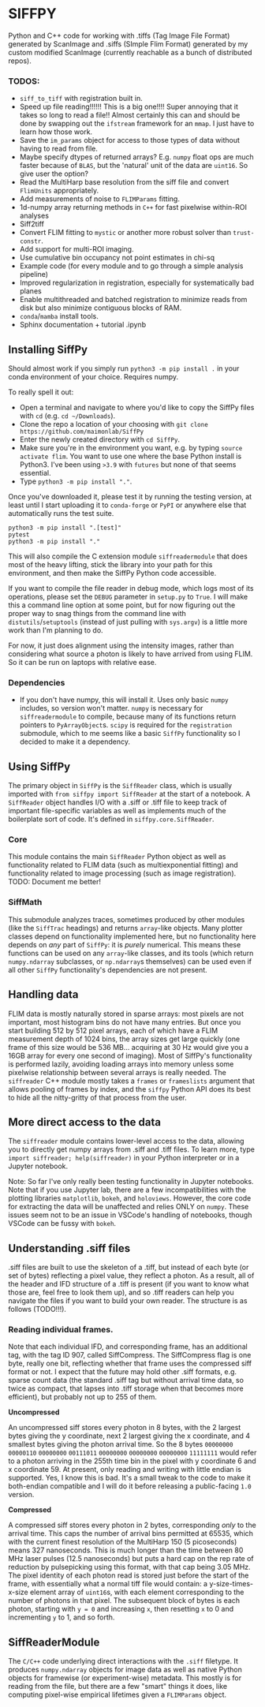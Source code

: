 # SIFFPY

Python and C++ code for working with .tiffs (Tag Image File Format) generated by ScanImage and .siffs (SImple Flim Format) generated by my custom modified ScanImage (currently reachable as a bunch of distributed repos).

### TODOS:
-   `siff_to_tiff` with registration built in.
-   Speed up file reading!!!!!! This is a big one!!!! Super annoying
that it takes so long to read a file!! Almost certainly this
can and should be done by swapping out the `ifstream` framework
for an `mmap`. I just have to learn how those work.
-   Save the `im_params` object for access to those types of data
without having to read from file.
-   Maybe specify dtypes of returned arrays? E.g. `numpy` float ops
are much faster because of `BLAS`, but the 'natural' unit of the data
are `uint16`. So give user the option?
-   Read the MultiHarp base resolution from the siff file and convert `FlimUnits` appropriately.
-   Add measurements of noise to `FLIMParams` fitting.
-   1d-numpy array returning methods in `C++` for fast pixelwise within-ROI analyses
-   Siff2tiff
-   Convert FLIM fitting to `mystic` or another more robust solver than `trust-constr`.
-   Add support for multi-ROI imaging.
-   Use cumulative bin occupancy not point estimates in chi-sq
-   Example code (for every module and to go through a simple analysis pipeline)
-   Improved regularization in registration, especially for systematically bad planes
-   Enable multithreaded and batched registration to minimize reads from disk but also minimize contiguous blocks of RAM.
-   `conda`/`mamba` install tools.
-   Sphinx documentation + tutorial .ipynb

## Installing SiffPy

Should almost work if you simply run `python3 -m pip install .` in your conda environment of your choice. Requires numpy.

To really spell it out:

- Open a terminal and navigate to where you'd like to copy the SiffPy files with `cd` (e.g. `cd ~/Downloads`).
- Clone the repo a location of your choosing with `git clone https://github.com/maimonlab/SiffPy`
- Enter the newly created directory with `cd SiffPy`.
- Make sure you're in the environment you want, e.g. by typing `source activate flim`. You want to use one where the base Python install is Python3. I've been using `>3.9` with `futures` but none of that seems essential.
- Type `python3 -m pip install "."`.

Once you've downloaded it, please test it by running the testing
version, at least until I start uploading it to `conda-forge` or
`PyPI` or anywhere else that automatically runs the test suite.

```
python3 -m pip install ".[test]"
pytest
python3 -m pip install "."
```



This will also compile the C extension module `siffreadermodule` that does most of the heavy lifting, stick the library into your path for this environment, and then make the SiffPy Python code accessible.

If you want to compile the file reader in debug mode, which logs most of its operations,
please set the `DEBUG` parameter in `setup.py` to `True`. I will make this a command line
option at some point, but for now figuring out the proper way to snag things from the
command line with `distutils`/`setuptools` (instead of just pulling with `sys.argv`)
is a little more work than I'm planning to do.

For now, it just does alignment using the intensity images, rather than
considering what source a photon is likely to have arrived from using FLIM.
So it can be run on laptops with relative ease.

### Dependencies 

- If you don't have numpy, this will install it. Uses only basic `numpy` includes, so version won't matter. `numpy` is necessary for `siffreadermodule` to compile, because many of its functions return pointers to `PyArrayObject`s. `scipy` is required for the `registration` submodule, which to me seems like a basic `SiffPy` functionality so I decided to make it a dependency.

## Using SiffPy

The primary object in `SiffPy` is the `SiffReader` class, which is usually imported with `from siffpy import SiffReader` at the start of a notebook. A `SiffReader` object handles I/O with a .siff or .tiff file to keep track of important file-specific variables as well as implements much of the boilerplate sort of code. It's defined in `siffpy.core.SiffReader`.

### Core

This module contains the main `SiffReader` Python object as well
as functionality related to FLIM data (such as multiexponential fitting) and
functionality related to image processing (such as image registration).
TODO: Document me better!

### SiffMath

This submodule analyzes traces, sometimes produced by other modules (like the `SiffTrac` headings) and returns `array`-like objects.
Many plotter classes depend on functionality implemented here, but no functionality here depends on _any_ part of `SiffPy`: it is
_purely_ numerical. This means these functions can be used on any `array`-like classes, and its tools (which return `numpy.ndarray`
subclasses, or `np.ndarray`s themselves) can be used even if all other `SiffPy` functionality's dependencies are not present.

## Handling data

FLIM data is mostly naturally stored in sparse arrays: most pixels are not important, most histogram bins do not have many entries. But once you start building 512 by 512 pixel arrays, each of which have a FLIM measurement depth of 1024 bins, the array sizes get large quickly (one frame of this size would be 536 MB... acquiring at 30 Hz would give you a 16GB array for every one second of imaging). Most of SiffPy's functionality is performed lazily, avoiding loading arrays into memory unless some pixelwise relationship between several arrays is really needed. The `siffreader` C++ module mostly takes a `frames` or `frameslists` argument that allows pooling of frames by index, and the `siffpy` Python API does its best to hide all the nitty-gritty of that process from the user.

## More direct access to the data

The `siffreader` module contains lower-level access to the data, allowing you to directly get numpy arrays from .siff and .tiff files. To learn more, type `import siffreader; help(siffreader)` in your Python interpreter or in a Jupyter notebook.

Note:
So far I've only really been testing functionality in Jupyter notebooks. Note that if you use Jupyter lab, there are a few incompatibilities with the plotting libraries `matplotlib`, `bokeh`, and `holoviews`. However, the core code for extracting the data will be unaffected and relies ONLY on `numpy`.
These issues seem not to be an issue in VSCode's handling of notebooks,
though VSCode can be fussy with `bokeh`.

## Understanding .siff files

.siff files are built to use the skeleton of a .tiff, but instead of each byte (or set of bytes) reflecting a pixel value,
they reflect a photon. As a result, all of the header and IFD structure of a .tiff is present (if you want to know what
those are, feel free to look them up), and so .tiff readers can help you navigate the files if you want to build your
own reader. The structure is as follows (TODO!!!).

### Reading individual frames.
Note that each individual IFD, and corresponding frame, has an additional tag, with the tag ID 907, called SiffCompress.
The SiffCompress flag is one byte, really one bit, reflecting whether that frame uses the compressed siff format or not.
I expect that the future may hold other .siff formats, e.g. sparse count data (the standard .siff tag but without arrival time data, so twice as compact, that lapses into .tiff storage when that becomes more efficient), but probably not up to 255 of them.

__Uncompressed__

An uncompressed siff stores every photon in 8 bytes, with the 2 largest bytes giving the y coordinate, next 2
largest giving the x coordinate, and 4 smallest bytes giving the photon arrival time. So the 8 bytes
`00000000` `00000110` `00000000` `00111011` `00000000` `00000000` `00000000` `11111111` would refer to a photon arriving in the 255th time bin in the pixel
with y coordinate 6 and x coordinate 59. At present, only reading and writing with little endian is supported.
Yes, I know this is bad. It's a small tweak to the code to make it both-endian compatible and I will do it before
releasing a public-facing `1.0` version.

__Compressed__

A compressed siff stores every photon in 2 bytes, corresponding _only_ to the arrival time. This caps the number of
arrival bins permitted at 65535, which with the current finest resolution of the MultiHarp 150 (5 picoseconds) means 327 nanoseconds.
This is much longer than the time between 80 MHz laser pulses (12.5 nanoseconds) but puts a hard cap on the rep rate
of reduction by pulsepicking using this format, with that cap being 3.05 MHz. The pixel identity of each photon read
is stored just before the start of the frame, with essentially what a normal tiff file would contain: a y-size-times-x-size element
array of `uint16`s, with each element corresponding to the number of photons in that pixel. The subsequent block of
bytes is each photon, starting with `y = 0` and increasing `x`, then resetting `x` to 0 and incrementing `y` to 1, and so
forth.

## SiffReaderModule

The `C/C++` code underlying direct interactions with the `.siff` filetype. It produces `numpy.ndarray` objects for image data 
as well as native Python objects for framewise (or experiment-wise) metadata. This mostly is for reading from the file, but
there are a few "smart" things it does, like computing pixel-wise empirical lifetimes given a `FLIMParams` object.